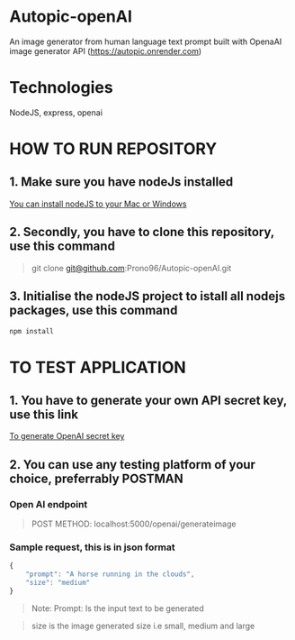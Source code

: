 # Autopic-openAI
An image generator from human language text prompt built with OpenaAI image generator API
(https://autopic.onrender.com)
# Technologies
NodeJS, express, openai

# HOW TO RUN REPOSITORY
## 1. Make sure you have nodeJs installed 
[You can install nodeJS to your Mac or Windows](https://nodejs.org/en/download/)

## 2. Secondly, you have to clone this repository, use this command
> git clone git@github.com:Prono96/Autopic-openAI.git

## 3. Initialise the nodeJS project to istall all nodejs packages, use this command
```javascript
npm install
```


# TO TEST APPLICATION
## 1. You have to generate your own API secret key, use this link
[To generate OpenAI secret key](https://platform.openai.com/)

## 2. You can use any testing platform of your choice, preferrably POSTMAN
### Open AI endpoint
> POST METHOD: localhost:5000/openai/generateimage
### Sample request, this is in json format
```javascript
{
    "prompt": "A horse running in the clouds",
    "size": "medium"
}
```
> Note: Prompt: Is the input text to be generated

> size is the image generated size i.e small, medium and large
